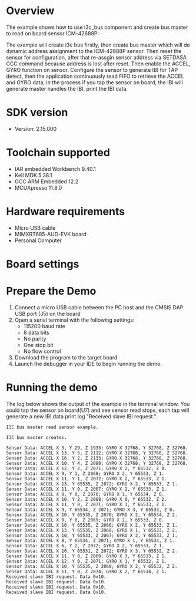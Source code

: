 Overview
========
The example shows how to use i3c_bus component and create bus master to read on board sensor ICM-42688P:

The example will create i3c bus firstly, then create bus master which will do dynamic address assignment to the ICM-42688P sensor. Then reset the sensor for configuration, after that re-assgin sensor address via SETDASA CCC command because address is lost after reset. Then enable the ACCEL, GYRO function on sensor. Configure the sensor to generate IBI for TAP detect, then the application continuously read FIFO to retrieve the ACCEL and GYRO data, in the process if you tap the sensor on board, the IBI will generate master handles the IBI, print the IBI data.

SDK version
===========
- Version: 2.15.000

Toolchain supported
===================
- IAR embedded Workbench  9.40.1
- Keil MDK  5.38.1
- GCC ARM Embedded  12.2
- MCUXpresso  11.8.0

Hardware requirements
=====================
- Micro USB cable
- MIMXRT685-AUD-EVK board
- Personal Computer

Board settings
==============

Prepare the Demo
================
1.  Connect a micro USB cable between the PC host and the CMSIS DAP USB port (J5) on the board
2.  Open a serial terminal with the following settings:
    - 115200 baud rate
    - 8 data bits
    - No parity
    - One stop bit
    - No flow control
3.  Download the program to the target board.
4.  Launch the debugger in your IDE to begin running the demo.

Running the demo
================
The log below shows the output of the example in the terminal window. You could tap the sensor on board(U7) and see sensor read stops, each tap will generate a new IBI data print log "Received slave IBI request.". 
~~~~~~~~~~~~~~~~~~~~~
I3C bus master read sensor example.

I3C bus master creates.

Sensor Data: ACCEL X 3, Y 29, Z 1933; GYRO X 32768, Y 32768, Z 32768.
Sensor Data: ACCEL X 13, Y 5, Z 2112; GYRO X 32768, Y 32768, Z 32768.
Sensor Data: ACCEL X 16, Y 2, Z 2133; GYRO X 32768, Y 32768, Z 32768.
Sensor Data: ACCEL X 10, Y 4, Z 2088; GYRO X 32768, Y 32768, Z 32768.
Sensor Data: ACCEL X 12, Y 2, Z 2071; GYRO X 2, Y 65532, Z 0.
Sensor Data: ACCEL X 9, Y 1, Z 2068; GYRO X 2, Y 65533, Z 1.
Sensor Data: ACCEL X 11, Y 1, Z 2072; GYRO X 2, Y 65533, Z 1.
Sensor Data: ACCEL X 13, Y 65535, Z 2072; GYRO X 2, Y 65533, Z 1.
Sensor Data: ACCEL X 11, Y 0, Z 2067; GYRO X 2, Y 65533, Z 1.
Sensor Data: ACCEL X 8, Y 0, Z 2070; GYRO X 1, Y 65534, Z 0.
Sensor Data: ACCEL X 10, Y 2, Z 2068; GYRO X 0, Y 65532, Z 2.
Sensor Data: ACCEL X 11, Y 0, Z 2071; GYRO X 3, Y 65533, Z 1.
Sensor Data: ACCEL X 9, Y 65534, Z 2071; GYRO X 3, Y 65533, Z 0.
Sensor Data: ACCEL X 10, Y 65535, Z 2070; GYRO X 2, Y 65534, Z 2.
Sensor Data: ACCEL X 9, Y 0, Z 2069; GYRO X 2, Y 65533, Z 0.
Sensor Data: ACCEL X 10, Y 65535, Z 2066; GYRO X 2, Y 65533, Z 1.
Sensor Data: ACCEL X 13, Y 65535, Z 2068; GYRO X 1, Y 65533, Z 2.
Sensor Data: ACCEL X 10, Y 65533, Z 2067; GYRO X 2, Y 65533, Z 1.
Sensor Data: ACCEL X 8, Y 65534, Z 2071; GYRO X 1, Y 65534, Z 1.
Sensor Data: ACCEL X 6, Y 2, Z 2072; GYRO X 2, Y 65533, Z 1.
Sensor Data: ACCEL X 10, Y 65531, Z 2072; GYRO X 3, Y 65532, Z 2.
Sensor Data: ACCEL X 11, Y 0, Z 2069; GYRO X 3, Y 65533, Z 1.
Sensor Data: ACCEL X 12, Y 0, Z 2071; GYRO X 1, Y 65532, Z 1.
Sensor Data: ACCEL X 10, Y 65535, Z 2069; GYRO X 2, Y 65532, Z 2.
Sensor Data: ACCEL X 11, Y 0, Z 2074; GYRO X 2, Y 65534, Z 1.
Received slave IBI request. Data 0x10.
Received slave IBI request. Data 0x10.
Received slave IBI request. Data 0x10.
Received slave IBI request. Data 0x10.
~~~~~~~~~~~~~~~~~~~~~
